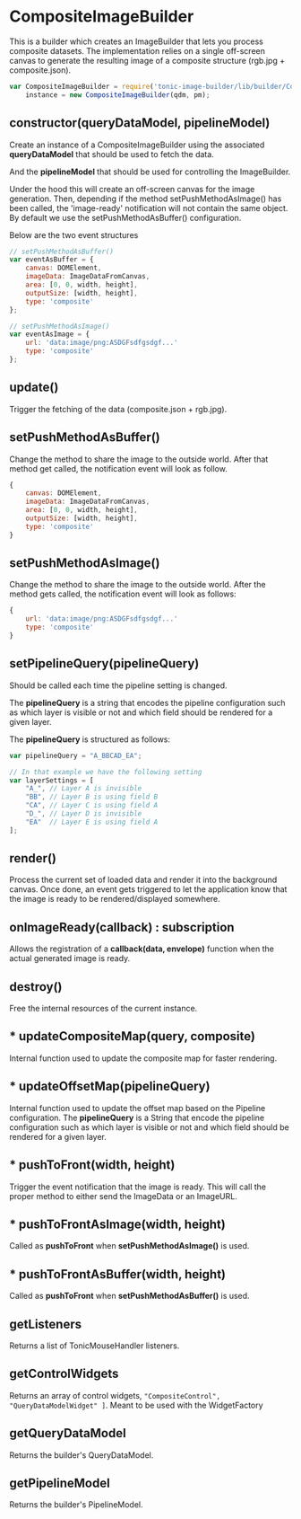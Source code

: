 # CompositeImageBuilder

This is a builder which creates an ImageBuilder that lets you process composite
datasets. The implementation relies on a single off-screen canvas to generate the
resulting image of a composite structure (rgb.jpg + composite.json).

```js
var CompositeImageBuilder = require('tonic-image-builder/lib/builder/Composite'),
    instance = new CompositeImageBuilder(qdm, pm);
```

## constructor(queryDataModel, pipelineModel)

Create an instance of a CompositeImageBuilder using the associated
__queryDataModel__ that should be used to fetch the data.

And the __pipelineModel__ that should be used for controlling the ImageBuilder.

Under the hood this will create an off-screen canvas for the image generation.
Then, depending if the method setPushMethodAsImage() has been called,
the 'image-ready' notification will not contain the same object.
By default we use the setPushMethodAsBuffer() configuration.

Below are the two event structures

```js
// setPushMethodAsBuffer()
var eventAsBuffer = {
    canvas: DOMElement,
    imageData: ImageDataFromCanvas,
    area: [0, 0, width, height],
    outputSize: [width, height],
    type: 'composite'
};

// setPushMethodAsImage()
var eventAsImage = {
    url: 'data:image/png:ASDGFsdfgsdgf...'
    type: 'composite'
};
```

## update()

Trigger the fetching of the data (composite.json + rgb.jpg).

## setPushMethodAsBuffer()

Change the method to share the image to the outside world.
After that method get called, the notification event will look as follow.

```js
{
    canvas: DOMElement,
    imageData: ImageDataFromCanvas,
    area: [0, 0, width, height],
    outputSize: [width, height],
    type: 'composite'
}
```

## setPushMethodAsImage()

Change the method to share the image to the outside world.
After the method gets called, the notification event will look as follows:

```js
{
    url: 'data:image/png:ASDGFsdfgsdgf...'
    type: 'composite'
}
```

## setPipelineQuery(pipelineQuery)

Should be called each time the pipeline setting is changed.

The __pipelineQuery__ is a string that encodes the pipeline configuration such as
which layer is visible or not and which field should be rendered for a given layer.

The __pipelineQuery__ is structured as follows:

```js
var pipelineQuery = "A_BBCAD_EA";

// In that example we have the following setting
var layerSettings = [
    "A_", // Layer A is invisible
    "BB", // Layer B is using field B
    "CA", // Layer C is using field A
    "D_", // Layer D is invisible
    "EA"  // Layer E is using field A
];
```

## render()

Process the current set of loaded data and render it into the background canvas.
Once done, an event gets triggered to let the application know that the image is
ready to be rendered/displayed somewhere.

## onImageReady(callback) : subscription

Allows the registration of a __callback(data, envelope)__ function when the
actual generated image is ready.

## destroy()

Free the internal resources of the current instance.

## * updateCompositeMap(query, composite)

Internal function used to update the composite map for faster rendering.

## * updateOffsetMap(pipelineQuery)

Internal function used to update the offset map based on the Pipeline configuration.
The __pipelineQuery__ is a String that encode the pipeline configuration such as
which layer is visible or not and which field should be rendered for a given layer.

## * pushToFront(width, height)

Trigger the event notification that the image is ready. This will call the proper
method to either send the ImageData or an ImageURL.

## * pushToFrontAsImage(width, height)

Called as __pushToFront__ when __setPushMethodAsImage()__ is used.

## * pushToFrontAsBuffer(width, height)

Called as __pushToFront__ when __setPushMethodAsBuffer()__ is used.

## getListeners

Returns a list of TonicMouseHandler listeners.

## getControlWidgets

Returns an array of control widgets, `"CompositeControl",
"QueryDataModelWidget" ]`. Meant to be used with the WidgetFactory

## getQueryDataModel

Returns the builder's QueryDataModel.

## getPipelineModel

Returns the builder's PipelineModel.
